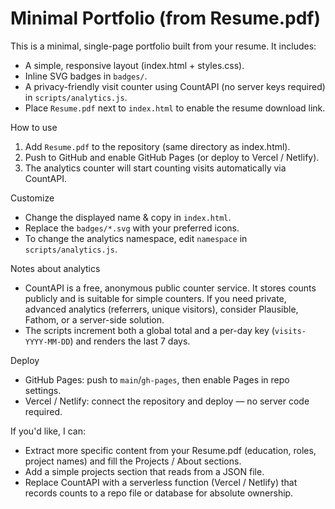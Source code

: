 # Minimal Portfolio (from Resume.pdf)

This is a minimal, single-page portfolio built from your resume. It includes:
- A simple, responsive layout (index.html + styles.css).
- Inline SVG badges in `badges/`.
- A privacy-friendly visit counter using CountAPI (no server keys required) in `scripts/analytics.js`.
- Place `Resume.pdf` next to `index.html` to enable the resume download link.

How to use
1. Add `Resume.pdf` to the repository (same directory as index.html).
2. Push to GitHub and enable GitHub Pages (or deploy to Vercel / Netlify).
3. The analytics counter will start counting visits automatically via CountAPI.

Customize
- Change the displayed name & copy in `index.html`.
- Replace the `badges/*.svg` with your preferred icons.
- To change the analytics namespace, edit `namespace` in `scripts/analytics.js`.

Notes about analytics
- CountAPI is a free, anonymous public counter service. It stores counts publicly and is suitable for simple counters. If you need private, advanced analytics (referrers, unique visitors), consider Plausible, Fathom, or a server-side solution.
- The scripts increment both a global total and a per-day key (`visits-YYYY-MM-DD`) and renders the last 7 days.

Deploy
- GitHub Pages: push to `main`/`gh-pages`, then enable Pages in repo settings.
- Vercel / Netlify: connect the repository and deploy — no server code required.

If you'd like, I can:
- Extract more specific content from your Resume.pdf (education, roles, project names) and fill the Projects / About sections.
- Add a simple projects section that reads from a JSON file.
- Replace CountAPI with a serverless function (Vercel / Netlify) that records counts to a repo file or database for absolute ownership.